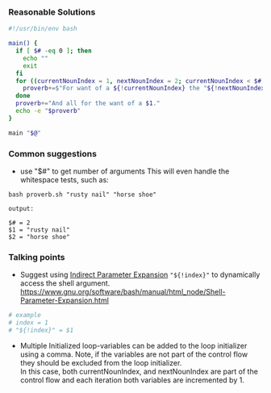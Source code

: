 ### Reasonable Solutions
```bash
#!/usr/bin/env bash

main() {
  if [ $# -eq 0 ]; then
    echo ""
    exit
  fi
  for ((currentNounIndex = 1, nextNounIndex = 2; currentNounIndex < $#; currentNounIndex++, nextNounIndex++)); do
    proverb+=$"For want of a ${!currentNounIndex} the "${!nextNounIndex}" was lost.\n"
  done
  proverb+="And all for the want of a $1."
  echo -e "$proverb"
}

main "$@"
```

### Common suggestions
- use "$#" to get number of arguments
This will even handle the whitespace tests, such as:

```
bash proverb.sh "rusty nail" "horse shoe"

output:

$# = 2
$1 = "rusty nail"
$2 = "horse shoe"
```

### Talking points
- Suggest using [Indirect Parameter Expansion](https://www.gnu.org/software/bash/manual/html_node/Shell-Parameter-Expansion.html) `"${!index}"` to dynamically access the shell argument. https://www.gnu.org/software/bash/manual/html_node/Shell-Parameter-Expansion.html
```bash
# example
# index = 1
# "${!index}" = $1
```

- Multiple Initialized loop-variables can be added to the loop initializer using a comma.
Note, if the variables are not part of the control flow they should be excluded from the loop initializer.<br/>
In this case, both currentNounIndex, and nextNounIndex are part of the control flow and each iteration both variables are incremented by 1.
